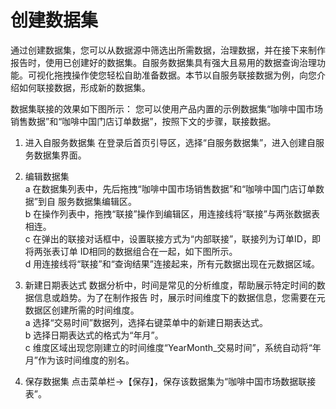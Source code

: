 # 创建数据集

通过创建数据集，您可以从数据源中筛选出所需数据，治理数据，并在接下来制作报告时，使用已创建好的数据集。自服务数据集具有强大且易用的数据查询治理功能。可视化拖拽操作使您轻松自助准备数据。本节以自服务联接数据为例，向您介绍如何联接数据，形成新的数据集。

数据集联接的效果如下图所示：
您可以使用产品内置的示例数据集“咖啡中国市场销售数据”和“咖啡中国门店订单数据”，按照下文的步骤，联接数据。

1. 进入自服务数据集
在登录后首页引导区，选择“自服务数据集”，进入创建自服务数据集界面。

2. 编辑数据集<br>
a 在数据集列表中，先后拖拽“咖啡中国市场销售数据”和“咖啡中国门店订单数据”到自
服务数据集编辑区。<br>
b 在操作列表中，拖拽“联接”操作到编辑区，用连接线将“联接”与两张数据表相连。<br>
c 在弹出的联接对话框中，设置联接方式为“内部联接”，联接列为订单ID，即将两张表订单
ID相同的数据组合在一起，如下图所示。<br>
d 用连接线将“联接”和“查询结果”连接起来，所有元数据出现在元数据区域。<br>

3. 新建日期表达式
数据分析中，时间是常见的分析维度，帮助展示特定时间的数据信息或趋势。为了在制作报告
时，展示时间维度下的数据信息，您需要在元数据区创建所需的时间维度。<br>
a 选择“交易时间”数据列，选择右键菜单中的新建日期表达式。<br>
b 选择日期表达式的格式为“年月”。<br>
c 维度区域出现您刚建立的时间维度“YearMonth_交易时间”，系统自动将“年月”作为该时间维度的别名。<br>

4. 保存数据集
点击菜单栏->【保存】，保存该数据集为“咖啡中国市场数据联接表”。


